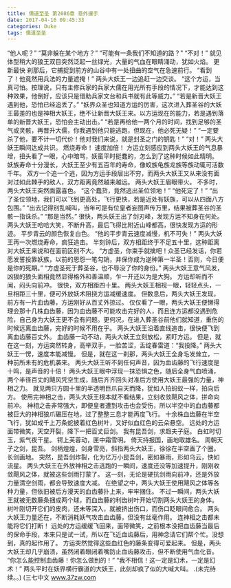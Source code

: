 ```yaml
---
title: 儒道至圣 第2086章 意外援手
date: 2017-04-16 09:45:33
categories: Duke
tags: 儒道至圣
---
```


“他人呢？”
“莫非躲在某个地方？”
“可能有一条我们不知道的路？”
“不对！”
就见体型稍大的狼王双目突然泛起一丝绿光，大量的气血在眼睛涌动，犹如火焰。 更新最快
刹那后，它捕捉到前方的山谷中有一处扭曲的空气在急速前行。
“看到了！他竟然用兵法的力量遮掩！”
两头大妖王一边追赶一边交谈。
“这个方运，当真可怕。按理说，只有主修兵家的兵家大儒在用光所有手段的情况下，才能达到这种效果，他倒好，应该只是借助兵家文台和兵书就有此等威力。”
“若是新晋大妖王遇到他，恐怕已经追丢了。”
“妖界众圣也知道方运的厉害，这次进入葬圣谷的大妖王最差的也是神相大妖王，绝不让新晋大妖王来。以方运现在的能力，若是遇到落单的新晋大妖王，恐怕会主动出击。”
“若是再给他一两个月的时间，找到足够的圣气或灵骸，再晋升大儒，你我遇到他只能逃跑，但现在，他必死无疑！”
“一定要杀了他，要不计一切代价！他对我们来说，就是封圣之门的钥匙！”
“对！”
两头大妖王瞬间达成共识。
燃烧寿命！
速度加倍！
方运立刻感应到两头大妖王的气息暴增，扭头看了一眼，心中暗骂，妖蛮平时挺蠢的，怎么到了这种时候如此精明。
妖族寿命十分漫长，大妖王至少有五百年的寿命，像蛟族龟族龙族等族动辄可活数千年。
双方一个追一个逃，因为方运手段层出不穷，而两头大妖王又从来没有面对过如此棘手的敌人，双方距离竟然越来越远。
两头大妖王眉眼带火。
不多时，两头大妖王突然面露喜色。
“这个蠢货，竟然逃出圣位领地！”
“他死定了！”
“出了圣位领地，我们可以飞到更高处，飞行更快，若是近处有妖族，可以从四面八方包围。”
“出去记得别乱喊叫，当年可是有位皇者妄图声传万里，结果被葬圣谷的圣骸一指诛杀。”
“那是当然。”
很快，两头妖王出了剑刃峰，发现方运不知身在何处。
两头大妖王哈哈大笑，不断升高，最后飞得比附近山峰都高，很快发现方运的形迹。
平步青云的颜色恢复白色。
“他的平步青云速度减慢，机不可失！”
两头大妖王再一次燃烧寿命，疯狂追击。
半刻钟后，双方相距终于不足五十里，这种距离对大妖王来说和在面前区别不大。
“方虚圣，你束手就擒吧！众圣已经发话，你若愿发誓投靠妖族，以前的恩怨一笔勾销，并保你成为逆种第一半圣！否则，今日便是你的死期。”
“方虚圣死于葬圣谷，也不辱没了你的身份。”
两头大妖王意气风发，凶狠的狼头面相竟然显得格外和善温顺，乍一开还以为是大狗。
方运却听而不闻，闷头向前冲。
很快，双方相距四十里。
两头大妖王相视一眼，轻轻点头，一旦相距三十里，便可外放妖术阻挠方运减缓速度。
但数息后，两头大妖王发现，前方有一片血齿藤，方运刚好从百丈外掠过。
仅仅看了一眼，两头大妖王便懒得理会那十几株血齿藤，因为血齿藤不可能攻击完好的人，而且连方运都没遇到危险，自己身为大妖王更不会有问题。更何况，在进入葬圣谷前他们就知道，重伤的时候远离血齿藤，完好的时候不用在乎。
两头大妖王沿着直线追击，很快便飞到离血齿藤百丈外。
血齿藤一动不动，两头大妖王立刻放松，紧盯方运。
但是，就在这一刻，方运突然转身，高举双手，一脸苦涩，舌绽春雷道：“我投降。”
两头大妖王一愣，速度本能减慢。
但是，就在这一刹那，两头大妖王全身毛发耸立，一种前所未有的危机袭来。
两头大妖王听不到任何声音，因为血齿藤的飞行速度是十鸣，是声音的十倍！
两头大妖王眼中浮现一抹恐惧之色，随后全身气血喷涌，两个半径百丈的飓风凭空生成，随后齐齐回头对准后方使用大妖王最强的力量，神相之力。
就见两只方圆十里的半透明巨爪自天而降，犹如人拍蚂蚁一样，拍向后方。
使用完神相之击，两头大妖王根本就不看结果，立刻收敛飓风之体，拼命向前冲。
神相之击非常强大，即便皇者遭到攻击也会受伤，所以半空中的血齿藤都被巨大的神相狼爪碾压在地，过了整整三息才能再度飞行。
十余株血齿藤在半空飞行，犹如成千上万条蛇披着红色树叶，又好似血红色的云朵悬空。
远处的方运面带微笑，天空开裂，降下一把百丈巨剑。
我有昆吾剑，求趋夫子庭。
白虹时切玉，紫气夜干星。
锷上芙蓉动，匣中霜雪明。
倚天持报国，画地取雄名。
周朝天子之剑，昆吾。
剑柄煌煌，剑身雪亮，斜指两头大妖王，徐徐在半空画了个圈。
长剑画地。
突然，昆吾剑炸裂，化为亿万小昆吾剑，密如暴雨，形如乌云，快如流星。
两头大妖王在外放神相之击逃跑的一瞬间，速度还没等加速提升，刚刚收敛飓风之体，就被这些剑雨打蒙了。
这一刻，无论是硬抗剑雨向前冲，还是外放力量清空剑雨，都会导致速度大减。
在绝望之中，两头大妖王使用飓风之体等各种力量，但依旧被后方漫天的血齿藤扑上来，牢牢捆住。
不过一瞬间，两头大妖王就被无数藤条捆成两个球，而血齿藤的利齿树叶开始切割两头大妖王的身体。
树叶刚切开它们的皮肉，还未等深入，就被挤出伤口，而伤口眨眼间愈合。
两头大妖王力量还在，不断消耗妖气攻击血齿藤，但没有丝毫作用。
连神相之击都未能将它们打断！
远处的方运缓缓飞回来，面带微笑，之前根本没把血齿藤当最后的保命手段，本来只是试一试，所以在飞近血齿藤后，用神念请它们帮个忙。没想到，真的起作用了。
方运突然觉得这些血红色的藤条变得可爱起来。
但是，两头大妖王却几乎崩溃，虽然闭着眼闭着嘴防止血齿藤攻击，但不断使用气血化音。
“你怎么能控制血齿藤！你怎么做到的！”
“我不相信！这一定是幻术，一定是幻术！”
两头平时在妖界横行霸道的大妖王，此刻却疯了似的大喊大叫。
.(未完待续。。)
(三七中文 www.37zw.com